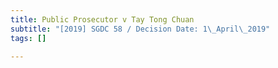 ```yaml
---
title: Public Prosecutor v Tay Tong Chuan
subtitle: "[2019] SGDC 58 / Decision Date: 1\_April\_2019"
tags: []

---
```

